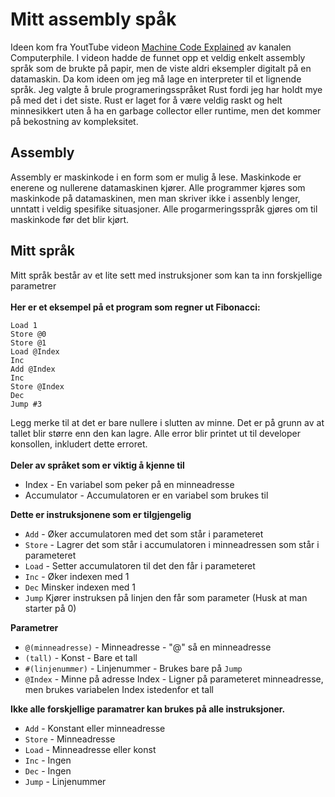 #  Mitt assembly spåk

Ideen kom fra YoutTube videon [Machine Code Explained](https://www.youtube.com/watch?v=8VsiYWW9r48&t=500s) av kanalen Computerphile. I videon hadde de funnet opp et veldig enkelt assembly språk som de brukte på papir, men de viste aldri eksempler digitalt på en datamaskin. Da kom ideen om jeg må lage en interpreter til et lignende språk.
Jeg valgte å brule programeringsspråket Rust fordi jeg har holdt mye på med det i det siste. Rust er laget for å være veldig raskt og helt minnesikkert uten å ha en garbage collector eller runtime, men det kommer på bekostning av kompleksitet. 

## Assembly
Assembly er maskinkode i en form som er mulig å lese. Maskinkode er enerene og nullerene datamaskinen kjører. Alle programmer kjøres som maskinkode på datamaskinen, men man skriver ikke i assenbly lenger, unntatt i veldig spesifike situasjoner. Alle progarmeringsspråk gjøres om til maskinkode før det blir kjørt.

## Mitt språk
Mitt språk består av et lite sett med instruksjoner som kan ta inn forskjellige parametrer
<br/><br/>
**Her er et eksempel på et program som regner ut Fibonacci:**
```Assembly
Load 1
Store @0
Store @1
Load @Index
Inc
Add @Index
Inc
Store @Index
Dec
Jump #3
```
Legg merke til at det er bare nullere i slutten av minne. Det er på grunn av at tallet blir større enn den kan lagre. Alle error blir printet ut til developer konsollen, inkludert dette erroret.
<br/><br/>
**Deler av språket som er viktig å kjenne til**
- Index - En variabel som peker på en minneadresse
- Accumulator - Accumulatoren er en variabel som brukes til


**Dette er instruksjonene som er tilgjengelig**
- `Add` - Øker accumulatoren med det som står i parameteret
- `Store` - Lagrer det som står i accumulatoren i minneadressen som står i parameteret
- `Load` - Setter accumulatoren til det den får i parameteret
- `Inc` - Øker indexen med 1
- `Dec` Minsker indexen med 1
- `Jump` Kjører instruksen på linjen den får som parameter (Husk at man starter på 0)

**Parametrer**
- `@(minneadresse)` - Minneadresse - "@" så en minneadresse
- `(tall)` - Konst - Bare et tall
- `#(linjenummer)` - Linjenummer - Brukes bare på `Jump`
- `@Index` - Minne på adresse Index - Ligner på parameteret minneadresse, men brukes variabelen Index istedenfor et tall

**Ikke alle forskjellige paramatrer kan brukes på alle instruksjoner.**
- `Add` - Konstant eller minneadresse
- `Store` - Minneadresse
- `Load` - Minneadresse eller konst
- `Inc` - Ingen
- `Dec` - Ingen
- `Jump` - Linjenummer
